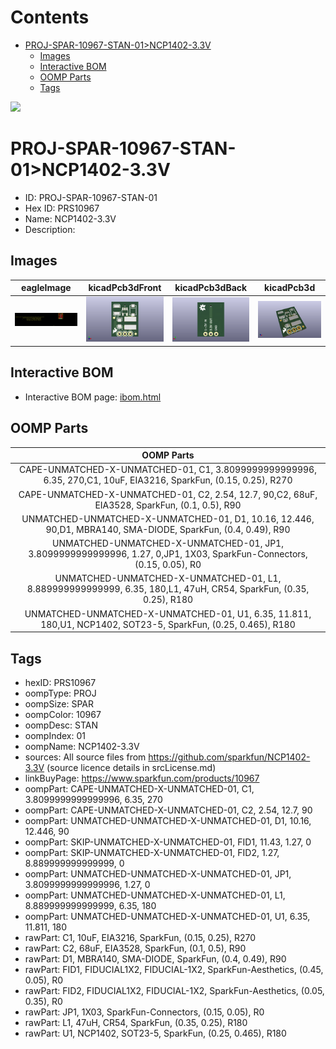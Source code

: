 



Contents
========

* [PROJ-SPAR-10967-STAN-01>NCP1402-3.3V](#proj-spar-10967-stan-01ncp1402-33v)
	* [Images](#images)
	* [Interactive BOM](#interactive-bom)
	* [OOMP Parts](#oomp-parts)
	* [Tags](#tags)
  
![][im]
# PROJ-SPAR-10967-STAN-01>NCP1402-3.3V

- ID: PROJ-SPAR-10967-STAN-01
- Hex ID: PRS10967
- Name: NCP1402-3.3V
- Description: 

## Images
  
  

|eagleImage|kicadPcb3dFront|kicadPcb3dBack|kicadPcb3d|
| :---: | :---: | :---: | :---: |
|[![eagleImage](eagleImage_140.png)](eagleImage_600.png)|[![kicadPcb3dFront](kicadPcb3dFront_140.png)](kicadPcb3dFront_600.png)|[![kicadPcb3dBack](kicadPcb3dBack_140.png)](kicadPcb3dBack_600.png)|[![kicadPcb3d](kicadPcb3d_140.png)](kicadPcb3d_600.png)|

## Interactive BOM

- Interactive BOM page: [ibom.html](kicad/bom/ibom.html)

## OOMP Parts
  

|OOMP Parts|
| :---: |
|CAPE-UNMATCHED-X-UNMATCHED-01, C1, 3.8099999999999996, 6.35, 270,C1, 10uF, EIA3216, SparkFun, (0.15, 0.25), R270|
|CAPE-UNMATCHED-X-UNMATCHED-01, C2, 2.54, 12.7, 90,C2, 68uF, EIA3528, SparkFun, (0.1, 0.5), R90|
|UNMATCHED-UNMATCHED-X-UNMATCHED-01, D1, 10.16, 12.446, 90,D1, MBRA140, SMA-DIODE, SparkFun, (0.4, 0.49), R90|
|UNMATCHED-UNMATCHED-X-UNMATCHED-01, JP1, 3.8099999999999996, 1.27, 0,JP1, 1X03, SparkFun-Connectors, (0.15, 0.05), R0|
|UNMATCHED-UNMATCHED-X-UNMATCHED-01, L1, 8.889999999999999, 6.35, 180,L1, 47uH, CR54, SparkFun, (0.35, 0.25), R180|
|UNMATCHED-UNMATCHED-X-UNMATCHED-01, U1, 6.35, 11.811, 180,U1, NCP1402, SOT23-5, SparkFun, (0.25, 0.465), R180|

## Tags

- hexID: PRS10967
- oompType: PROJ
- oompSize: SPAR
- oompColor: 10967
- oompDesc: STAN
- oompIndex: 01
- oompName: NCP1402-3.3V
- sources: All source files from https://github.com/sparkfun/NCP1402-3.3V (source licence details in srcLicense.md)
- linkBuyPage: https://www.sparkfun.com/products/10967
- oompPart: CAPE-UNMATCHED-X-UNMATCHED-01, C1, 3.8099999999999996, 6.35, 270
- oompPart: CAPE-UNMATCHED-X-UNMATCHED-01, C2, 2.54, 12.7, 90
- oompPart: UNMATCHED-UNMATCHED-X-UNMATCHED-01, D1, 10.16, 12.446, 90
- oompPart: SKIP-UNMATCHED-X-UNMATCHED-01, FID1, 11.43, 1.27, 0
- oompPart: SKIP-UNMATCHED-X-UNMATCHED-01, FID2, 1.27, 8.889999999999999, 0
- oompPart: UNMATCHED-UNMATCHED-X-UNMATCHED-01, JP1, 3.8099999999999996, 1.27, 0
- oompPart: UNMATCHED-UNMATCHED-X-UNMATCHED-01, L1, 8.889999999999999, 6.35, 180
- oompPart: UNMATCHED-UNMATCHED-X-UNMATCHED-01, U1, 6.35, 11.811, 180
- rawPart: C1, 10uF, EIA3216, SparkFun, (0.15, 0.25), R270
- rawPart: C2, 68uF, EIA3528, SparkFun, (0.1, 0.5), R90
- rawPart: D1, MBRA140, SMA-DIODE, SparkFun, (0.4, 0.49), R90
- rawPart: FID1, FIDUCIAL1X2, FIDUCIAL-1X2, SparkFun-Aesthetics, (0.45, 0.05), R0
- rawPart: FID2, FIDUCIAL1X2, FIDUCIAL-1X2, SparkFun-Aesthetics, (0.05, 0.35), R0
- rawPart: JP1, 1X03, SparkFun-Connectors, (0.15, 0.05), R0
- rawPart: L1, 47uH, CR54, SparkFun, (0.35, 0.25), R180
- rawPart: U1, NCP1402, SOT23-5, SparkFun, (0.25, 0.465), R180



[im]: kicadPcb3d_450.png
